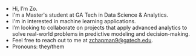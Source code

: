 - Hi, I’m Zo.
- I'm a Master's student at GA Tech in Data Science & Analytics.
- I'm in interested in machine learning applications.
- I’m looking to collaborate on projects that apply advanced analytics to solve real-world problems in predictive modeling and decision-making.
- Feel free to reach out to me at zchapman9@gatech.edu.
- Pronouns: they/them

<!---
zo147/zo147 is a ✨ special ✨ repository because its `README.md` (this file) appears on your GitHub profile.
You can click the Preview link to take a look at your changes.
--->
